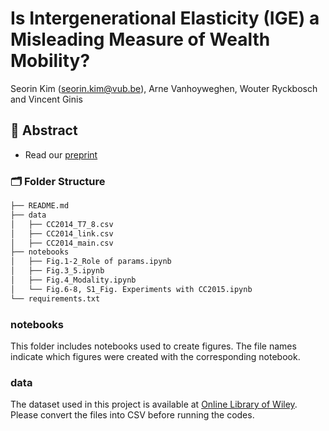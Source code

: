 # Is Intergenerational Elasticity (IGE) a Misleading Measure of Wealth Mobility?
Seorin Kim (seorin.kim@vub.be), Arne Vanhoyweghen, Wouter Ryckbosch and Vincent Ginis 

## 📝 Abstract


+ Read our [preprint](https://dx.doi.org/10.2139/ssrn.5045408) 
  


### 🗂️ Folder Structure
```bash
├── README.md
├── data
│   ├── CC2014_T7_8.csv
│   ├── CC2014_link.csv
│   ├── CC2014_main.csv
├── notebooks
│   ├── Fig.1-2_Role of params.ipynb
│   ├── Fig.3_5.ipynb
│   ├── Fig.4_Modality.ipynb
│   └── Fig.6-8, S1_Fig. Experiments with CC2015.ipynb
└── requirements.txt
```

### notebooks
This folder includes notebooks used to create figures.
The file names indicate which figures were created with the corresponding notebook.

### data
The dataset used in this project is available at [Online Library of Wiley](https://onlinelibrary.wiley.com/doi/abs/10.1111/ecoj.12165).
Please convert the files into CSV before running the codes.




